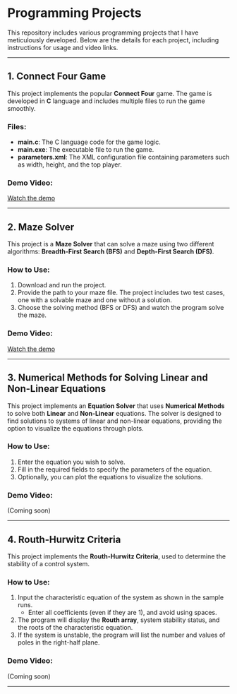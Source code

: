 # Programming Projects

This repository includes various programming projects that I have meticulously developed. Below are the details for each project, including instructions for usage and video links.

---

## 1. Connect Four Game

This project implements the popular **Connect Four** game. The game is developed in **C** language and includes multiple files to run the game smoothly.

### Files:
- **main.c**: The C language code for the game logic.
- **main.exe**: The executable file to run the game.
- **parameters.xml**: The XML configuration file containing parameters such as width, height, and the top player.

### Demo Video:
[Watch the demo](https://drive.google.com/drive/folders/1ROUL7hbz6P6fkFX3q3stheTJHB8dhuA1?usp=sharing)

---

## 2. Maze Solver

This project is a **Maze Solver** that can solve a maze using two different algorithms: **Breadth-First Search (BFS)** and **Depth-First Search (DFS)**. 

### How to Use:
1. Download and run the project.
2. Provide the path to your maze file. The project includes two test cases, one with a solvable maze and one without a solution.
3. Choose the solving method (BFS or DFS) and watch the program solve the maze.

### Demo Video:
[Watch the demo](https://drive.google.com/drive/folders/1YW5m8MVvqA6iMC0Q52VzLqY8sRILkLI6?usp=sharing)

---

## 3. Numerical Methods for Solving Linear and Non-Linear Equations

This project implements an **Equation Solver** that uses **Numerical Methods** to solve both **Linear** and **Non-Linear** equations. The solver is designed to find solutions to systems of linear and non-linear equations, providing the option to visualize the equations through plots.

### How to Use:
1. Enter the equation you wish to solve.
2. Fill in the required fields to specify the parameters of the equation.
3. Optionally, you can plot the equations to visualize the solutions.

### Demo Video:
(Coming soon)

---

## 4. Routh-Hurwitz Criteria

This project implements the **Routh-Hurwitz Criteria**, used to determine the stability of a control system.

### How to Use:
1. Input the characteristic equation of the system as shown in the sample runs.
   - Enter all coefficients (even if they are 1), and avoid using spaces.
2. The program will display the **Routh array**, system stability status, and the roots of the characteristic equation.
3. If the system is unstable, the program will list the number and values of poles in the right-half plane.

### Demo Video:
(Coming soon)

---
